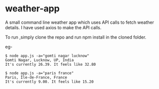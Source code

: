 # weather-app
A small command line weather app which uses API calls to fetch weather details.
I have used axios to make the API calls.

To run ,simply clone the repo and run npm install in the cloned folder.

eg-
```
$ node app.js -a="gomti nagar lucknow"
Gomti Nagar, Lucknow, UP, India
It's currently 26.39. It feels like 32.80

$ node app.js -a="paris france"
Paris, Île-de-France, France
It's currently 9.00. It feels like 15.20
```
